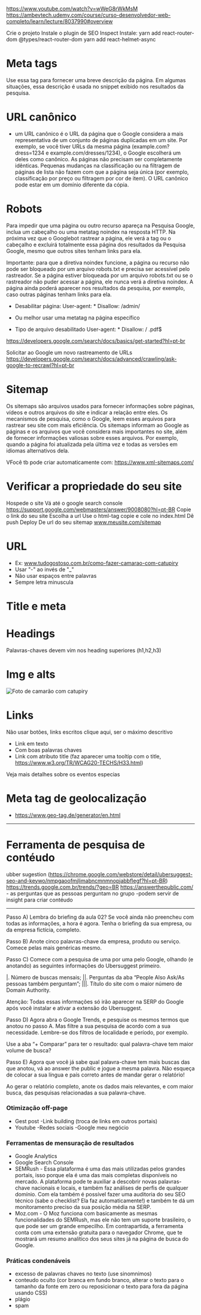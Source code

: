 https://www.youtube.com/watch?v=wWeG8rWkMsM
https://ambevtech.udemy.com/course/curso-desenvolvedor-web-completo/learn/lecture/8037990#overview

Crie o projeto
Instale o plugin de SEO Inspect
Instale:
yarn add react-router-dom @types/react-router-dom
yarn add react-helmet-async

# Meta tags

<meta name="description" content="A description of the page" />	Use essa tag para fornecer uma breve descrição da página. Em algumas situações, essa descrição é usada no snippet exibido nos resultados da pesquisa.

# URL canônico

- um URL canônico é o URL da página que o Google considera a mais representativa de um conjunto de páginas duplicadas em um site. Por exemplo, se você tiver URLs da mesma página (example.com?dress=1234 e example.com/dresses/1234), o Google escolherá um deles como canônico. As páginas não precisam ser completamente idênticas. Pequenas mudanças na classificação ou na filtragem de páginas de lista não fazem com que a página seja única (por exemplo, classificação por preço ou filtragem por cor de item).
  O URL canônico pode estar em um domínio diferente da cópia.

<link rel=”canonical” href=”url-canonica.html” />

# Robots

Para impedir que uma página ou outro recurso apareça na Pesquisa Google, inclua um cabeçalho ou uma metatag noindex na resposta HTTP. Na próxima vez que o Googlebot rastrear a página, ele verá a tag ou o cabeçalho e excluirá totalmente essa página dos resultados da Pesquisa Google, mesmo que outros sites tenham links para ela.

Importante: para que a diretiva noindex funcione, a página ou recurso não pode ser bloqueado por um arquivo robots.txt e precisa ser acessível pelo rastreador. Se a página estiver bloqueada por um arquivo robots.txt ou se o rastreador não puder acessar a página, ele nunca verá a diretiva noindex. A página ainda poderá aparecer nos resultados da pesquisa, por exemplo, caso outras páginas tenham links para ela.

- Desabilitar página: 
User-agent: *
Disallow: /admin/

- Ou melhor usar uma metatag na página específico
 <meta name="robots" content="noindex,nofollow">

- Tipo de arquivo desabilitado
User-agent: *
Disallow: / .pdf$


https://developers.google.com/search/docs/basics/get-started?hl=pt-br

Solicitar ao Google um novo rastreamento de URLs
https://developers.google.com/search/docs/advanced/crawling/ask-google-to-recrawl?hl=pt-br


# Sitemap
Os sitemaps são arquivos usados para fornecer informações sobre páginas, vídeos e outros arquivos do site e indicar a relação entre eles. Os mecanismos de pesquisa, como o Google, leem esses arquivos para rastrear seu site com mais eficiência. Os sitemaps informam ao Google as páginas e os arquivos que você considera mais importantes no site, além de fornecer informações valiosas sobre esses arquivos. Por exemplo, quando a página foi atualizada pela última vez e todas as versões em idiomas alternativos dela.

VFocê tb pode criar automaticamente com:
https://www.xml-sitemaps.com/

# Verificar a propriedade do seu site

Hospede o site
Vá até o google search console
https://support.google.com/webmasters/answer/9008080?hl=pt-BR
Copie o link do seu site
Escolha a url
Use o html-tag copie e cole no index.html
Dê push
Deploy
De url do seu sitemap
www.meusite.com/sitemap

# URL

- Ex: www.tudogostoso.com.br/como-fazer-camarao-com-catupiry
- Usar "-" ao invés de "\_"
- Não usar espaços entre palavras
- Sempre letra minuscula

# Title e meta

<title>Receitas Salgada do Tudo Gostoso</title>
<meta name="description" content="Receitas rápidas e fáceis, tortas salgadas, empadão, e muito mais." data-rh="true" />

# Headings
Palavras-chaves devem vim nos heading superiores (h1,h2,h3)

# Img e alts

<img src="./img/camarao-com-catupiry-tudo-gostoso" alt="Foto de camarão com catupiry">

# Links

Não usar botões, links escritos clique aqui, ser o máximo descritivo
- Link em texto
- Com boas palavras chaves
- Link com atributo title (faz aparecer uma tooltip com o title, https://www.w3.org/TR/WCAG20-TECHS/H33.html)

<p> Veja mais detalhes sobre os <Link to="/eventos"> eventos especias </Link></p>

# Meta tag de geolocalização
- https://www.geo-tag.de/generator/en.html

    <meta name="geo.region" content="SV" />
    <meta name="geo.placename" content="San Luis Talpa" />
    <meta name="geo.position" content="13.450925;-89.052405" />
    <meta name="ICBM" content="13.450925, -89.052405" />

___
 # Ferramenta de pesquisa de contéudo
ubber sugestion (https://chrome.google.com/webstore/detail/ubersuggest-seo-and-keywo/nmpgaoofmjlimabncmnmnopjabbflegf?hl=pt-BR)
https://trends.google.com.br/trends/?geo=BR
https://answerthepublic.com/ - as perguntas que as pessoas perguntam no grupo -podem servir de insight para criar contéudo

 ___



Passo A) Lembra do briefing da aula 02? Se você ainda não preencheu com todas as informações, a hora é agora. Tenha o briefing da sua empresa, ou da empresa fictícia, completo.

Passo B) Anote cinco palavras-chave da empresa, produto ou serviço. Comece pelas mais genéricas mesmo.

Passo C) Comece com a pesquisa de uma por uma pelo Google, olhando (e anotando) as seguintes informações do Ubersuggest primeiro.

|. Número de buscas mensais; ||. Perguntas da aba “People Also Ask/As pessoas também perguntam”; |||. Título do site com o maior número de Domain Authority.

Atenção: Todas essas informações só irão aparecer na SERP do Google após você instalar e ativar a extensão do Ubersuggest.

Passo D) Agora abra o Google Trends, e pesquise os mesmos termos que anotou no passo A. Mas filtre a sua pesquisa de acordo com a sua necessidade. Lembre-se dos filtros de localidade e período, por exemplo.

Use a aba “+ Comparar” para ter o resultado: qual palavra-chave tem maior volume de busca?

Passo E) Agora que você já sabe qual palavra-chave tem mais buscas das que anotou, vá ao answer the public e jogue a mesma palavra. Não esqueça de colocar a sua língua e país correto antes de mandar gerar o relatório!

Ao gerar o relatório completo, anote os dados mais relevantes, e com maior busca, das pesquisas relacionadas a sua palavra-chave.


### Otimização off-page
- Gest post
-Link building (troca de links em outros portais)
- Youtube
-Redes sociais
-Google meu negócio

### Ferramentas de mensuração de resultados
- Google Analytics
- Google Search Console
- SEMRush - Essa plataforma é uma das mais utilizadas pelos grandes portais, isso porque ela é uma das mais completas disponíveis no mercado. A plataforma pode te auxiliar a descobrir novas palavras-chave nacionais e locais, e também faz análises de perfis de qualquer domínio. Com ela também é possível fazer uma auditoria do seu SEO técnico (sabe o checklist? Ela faz automaticamente!) e também te dá um monitoramento preciso da sua posição média na SERP.
 - Moz.com - O Moz funciona com basicamente as mesmas funcionalidades do SEMRush, mas ele não tem um suporte brasileiro, o que pode ser um grande empecilho. Em contrapartida, a ferramenta conta com uma extensão gratuita para o navegador Chrome, que te mostrará um resumo analítico dos seus sites já na página de busca do Google.

 ### Práticas condenáveis
 - excesso de palavras chaves no texto (use sinomnimos)
 - conteudo oculto (cor branca em fundo branco, alterar o texto para o tamanho da fonte em zero ou reposicionar o texto para fora da página usando CSS)
 - plágio
 - spam
